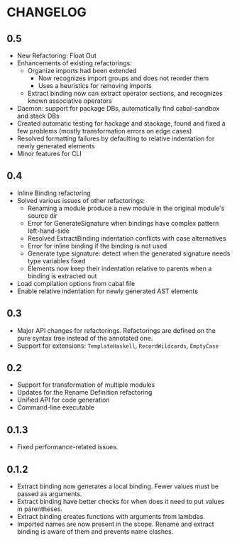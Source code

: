# CHANGELOG

## 0.5
 - New Refactoring: Float Out
 - Enhancements of existing refactorings:
   - Organize imports had been extended
     - Now recognizes import groups and does not reorder them
     - Uses a heuristics for removing imports
   - Extract binding now can extract operator sections, and recognizes known associative operators
 - Daemon: support for package DBs, automatically find cabal-sandbox and stack DBs
 - Created automatic testing for hackage and stackage, found and fixed a few problems (mostly transformation errors on edge cases)
 - Resolved formatting failures by defaulting to relative indentation for newly generated elements
 - Minor features for CLI

## 0.4

 - Inline Binding refactoring
 - Solved various issues of other refactorings:
   - Renaming a module produce a new module in the original module's source dir
   - Error for GenerateSignature when bindings have complex pattern left-hand-side
   - Resolved ExtractBinding indentation conflicts with case alternatives
   - Error for inline binding if the binding is not used
   - Generate type signature: detect when the generated signature needs type variables fixed
   - Elements now keep their indentation relative to parents when a binding is extracted out
 - Load compilation options from cabal file
 - Enable relative indentation for newly generated AST elements

## 0.3

 - Major API changes for refactorings. Refactorings are defined on the pure syntax tree instead of the annotated one.
 - Support for extensions: `TemplateHaskell`, `RecordWildcards`, `EmptyCase`

## 0.2

 - Support for transformation of multiple modules
 - Updates for the Rename Definition refactoring
 - Unified API for code generation
 - Command-line executable

## 0.1.3

  - Fixed performance-related issues.

## 0.1.2

  - Extract binding now generates a local binding. Fewer values must be passed as arguments.
  - Extract binding have better checks for when does it need to put values in parentheses.
  - Extract binding creates functions with arguments from lambdas.
  - Imported names are now present in the scope. Rename and extract binding is aware of them and prevents name clashes.
